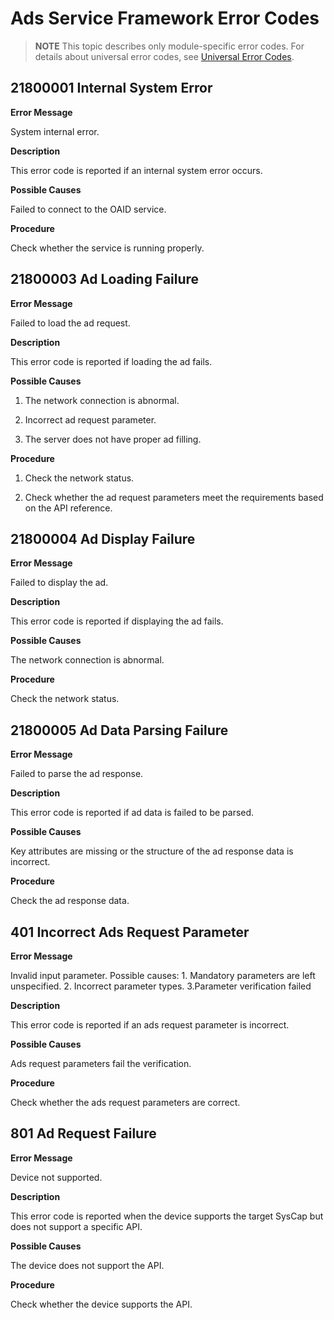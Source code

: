 # Ads Service Framework Error Codes

> **NOTE**
> This topic describes only module-specific error codes. For details about universal error codes, see [Universal Error Codes](../errorcode-universal.md).

## 21800001 Internal System Error

**Error Message**

System internal error.

**Description**

This error code is reported if an internal system error occurs.

**Possible Causes**

Failed to connect to the OAID service.

**Procedure**

Check whether the service is running properly.

## 21800003 Ad Loading Failure

**Error Message**

Failed to load the ad request.

**Description**

This error code is reported if loading the ad fails.

**Possible Causes**

1. The network connection is abnormal.

2. Incorrect ad request parameter.

3. The server does not have proper ad filling.

**Procedure**

1. Check the network status.

2. Check whether the ad request parameters meet the requirements based on the API reference.

## 21800004 Ad Display Failure

**Error Message**

Failed to display the ad.

**Description**

This error code is reported if displaying the ad fails.

**Possible Causes**

The network connection is abnormal.

**Procedure**

Check the network status.

## 21800005 Ad Data Parsing Failure

**Error Message**

Failed to parse the ad response.

**Description**

This error code is reported if ad data is failed to be parsed.

**Possible Causes**

Key attributes are missing or the structure of the ad response data is incorrect.

**Procedure**

Check the ad response data.

## 401 Incorrect Ads Request Parameter

**Error Message**

Invalid input parameter. Possible causes: 1. Mandatory parameters are left unspecified. 2. Incorrect parameter types. 3.Parameter verification failed

**Description**

This error code is reported if an ads request parameter is incorrect.

**Possible Causes**

Ads request parameters fail the verification.

**Procedure**

Check whether the ads request parameters are correct.

## 801 Ad Request Failure

**Error Message**

Device not supported.

**Description**

This error code is reported when the device supports the target SysCap but does not support a specific API.

**Possible Causes**

The device does not support the API.

**Procedure**

Check whether the device supports the API.
